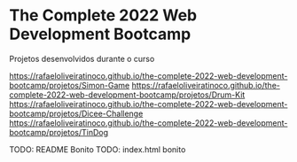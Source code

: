 # The Complete 2022 Web Development Bootcamp
Projetos desenvolvidos durante o curso

https://rafaeloliveiratinoco.github.io/the-complete-2022-web-development-bootcamp/projetos/Simon-Game
https://rafaeloliveiratinoco.github.io/the-complete-2022-web-development-bootcamp/projetos/Drum-Kit
https://rafaeloliveiratinoco.github.io/the-complete-2022-web-development-bootcamp/projetos/Dicee-Challenge
https://rafaeloliveiratinoco.github.io/the-complete-2022-web-development-bootcamp/projetos/TinDog

TODO: README Bonito
TODO: index.html bonito
